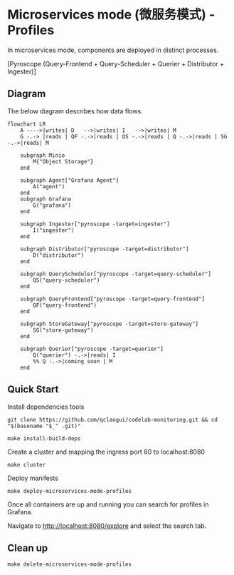 # Microservices mode (微服务模式) - Profiles

In microservices mode, components are deployed in distinct processes.

[Pyroscope (Query-Frontend + Query-Scheduler + Querier + Distributor + Ingester)]

## Diagram

The below diagram describes how data flows.

```mermaid
flowchart LR
    A ---->|writes| D   -->|writes| I   -->|writes| M
    G -.-> |reads | QF -.->|reads | QS -.->|reads | Q -.->|reads | SG -.->|reads| M

    subgraph Minio
        M{"Object Storage"}
    end

    subgraph Agent["Grafana Agent"]
        A("agent")
    end
    subgraph Grafana
        G("grafana")
    end

    subgraph Ingester["pyroscope -target=ingester"]
        I("ingester")
    end

    subgraph Distributor["pyroscope -target=distributor"]
        D("distributor")
    end

    subgraph QueryScheduler["pyroscope -target=query-scheduler"]
        QS("query-scheduler")
    end

    subgraph QueryFrontend["pyroscope -target=query-frontend"]
        QF("query-frontend")
    end

    subgraph StoreGateway["pyroscope -target=store-gateway"]
        SG("store-gateway")
    end

    subgraph Querier["pyroscope -target=querier"]
        Q("querier") -.->|reads| I
        %% Q -.->|coming soon | M
    end

```

## Quick Start

Install dependencies tools

```shell
git clone https://github.com/qclaogui/codelab-monitoring.git && cd "$(basename "$_" .git)"

make install-build-deps
```

Create a cluster and mapping the ingress port 80 to localhost:8080

```shell
make cluster
```

Deploy manifests

```shell
make deploy-microservices-mode-profiles
```

Once all containers are up and running you can search for profiles in Grafana.

Navigate to [http://localhost:8080/explore](http://localhost:8080/explore) and select the search tab.

## Clean up

```shell
make delete-microservices-mode-profiles
```
